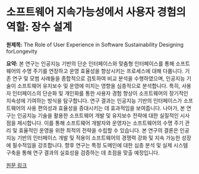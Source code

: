 # 소프트웨어 지속가능성에서 사용자 경험의 역할: 장수 설계

**원제목:** The Role of User Experience in Software Sustainability Designing forLongevity

**요약:** 본 연구는 인공지능 기반의 단순 인터페이스와 맞춤형 인터페이스를 통해 소프트웨어의 수명 주기를 연장하고 운영 효율성을 향상시키는 프로세스에 대해 다룹니다.  기존 연구 및 모범 사례들을 종합적으로 검토하여 비교 분석을 수행하였으며,  인공지능 기술이 소프트웨어 유지보수 및 운영에 미치는 영향을 심층적으로 분석합니다.  특히, 사용자 인터페이스의 단순화 및 개인화를 통한 사용자 경험 향상이 소프트웨어의 장기적인 지속성에 기여하는 방식을 탐구합니다. 연구 결과는 인공지능 기반의 인터페이스가 소프트웨어의 사용 편의성과 효율성을 증대시키는 데 효과적임을 보여줍니다.  나아가, 본 연구는 인공지능 기술을 활용한 소프트웨어 개발 및 유지보수 전략에 대한 실질적인 시사점을 제시합니다.  이를 통해 소프트웨어 개발자와 운영자는 소프트웨어의 수명 주기 관리 및 효율적인 운영을 위한 최적의 전략을 수립할 수 있습니다.  본 연구의 결론은 인공지능 기반의 인터페이스 개발 및 적용이 소프트웨어의 경쟁력 강화 및 지속 가능한 성장에 필수적임을 강조합니다.  향후 연구는 특정 도메인에 대한 심층 분석 및  실제 시스템 구축을 통해  연구 결과의 실효성을 검증하는 데 초점을 맞출 예정입니다.

[원문 링크](https://ieeexplore.ieee.org/abstract/document/11073121/)
